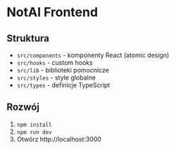 # NotAI Frontend

## Struktura

- `src/components` - komponenty React (atomic design)
- `src/hooks` - custom hooks
- `src/lib` - biblioteki pomocnicze
- `src/styles` - style globalne
- `src/types` - definicje TypeScript

## Rozwój

1. `npm install`
2. `npm run dev`
3. Otwórz http://localhost:3000
